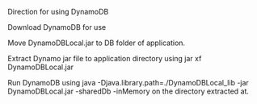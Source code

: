 Direction for using DynamoDB

Download DynamoDB for use

Move DynamoDBLocal.jar to DB folder of application.

Extract Dynamo jar file to application directory using jar xf DynamoDBLocal.jar 

Run DynamoDB using java -Djava.library.path=./DynamoDBLocal_lib -jar DynamoDBLocal.jar -sharedDb -inMemory on the directory extracted at.
